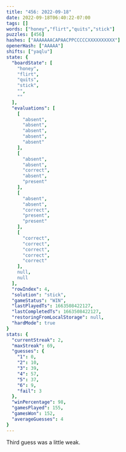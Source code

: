 ```yaml
---
title: "456: 2022-09-18"
date: 2022-09-18T06:40:22-07:00
tags: []
words: ["honey","flirt","quits","stick"]
puzzles: [456]
hashes: ["AAAAAAACAPAACPPCCCCCXXXXXXXXXX"]
openerHash: ["AAAAA"]
shifts: ["yaqlu"]
state: {
  "boardState": [
    "honey",
    "flirt",
    "quits",
    "stick",
    "",
    ""
  ],
  "evaluations": [
    [
      "absent",
      "absent",
      "absent",
      "absent",
      "absent"
    ],
    [
      "absent",
      "absent",
      "correct",
      "absent",
      "present"
    ],
    [
      "absent",
      "absent",
      "correct",
      "present",
      "present"
    ],
    [
      "correct",
      "correct",
      "correct",
      "correct",
      "correct"
    ],
    null,
    null
  ],
  "rowIndex": 4,
  "solution": "stick",
  "gameStatus": "WIN",
  "lastPlayedTs": 1663508422127,
  "lastCompletedTs": 1663508422127,
  "restoringFromLocalStorage": null,
  "hardMode": true
}
stats: {
  "currentStreak": 2,
  "maxStreak": 69,
  "guesses": {
    "1": 0,
    "2": 10,
    "3": 39,
    "4": 57,
    "5": 37,
    "6": 9,
    "fail": 3
  },
  "winPercentage": 98,
  "gamesPlayed": 155,
  "gamesWon": 152,
  "averageGuesses": 4
}
---
```


<!-- more -->
Third guess was a little weak.

